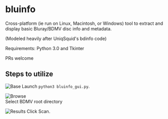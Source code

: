# bluinfo


Cross-platform (ie run on Linux, Macintosh, or Windows) tool to extract and display basic Bluray/BDMV disc info and metadata. 

(Modeled heavily after UniqSquid's bdinfo code)

Requirements:
Python 3.0 and Tkinter

PRs welcome

## Steps to utilize

![Base](https://user-images.githubusercontent.com/21159693/88212596-8080c380-cc25-11ea-8db5-d0fc0eee67ad.png)
Launch `python3 bluinfo_gui.py`.

![Browse](https://user-images.githubusercontent.com/21159693/88212598-81195a00-cc25-11ea-86b1-983d6bccecb6.png) <br />
Select BDMV root directory  

![Results](https://user-images.githubusercontent.com/21159693/88212599-81195a00-cc25-11ea-8117-0a1c235db37d.png)
Click Scan.
